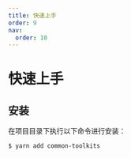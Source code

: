 ```yaml
---
title: 快速上手
order: 9
nav:
  order: 10
---
```


# 快速上手

## 安装

在项目目录下执行以下命令进行安装：

```bash
$ yarn add common-toolkits
```

